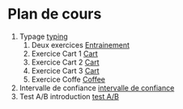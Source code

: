 # Plan de cours

1. Typage [typing](./chap_typage.md)
   1. Deux exercices [Entrainement](../Exercices/ListeExos/00_Exercices.md)
   2. Exercice Cart 1 [Cart](../Exercices/Cart/01_Exercice_poo.md)
   3. Exercice Cart 2 [Cart](../Exercices/Cart/02_Exercice_poo.md)
   4. Exercice Cart 3 [Cart](../Exercices/Cart/03_Exercice_poo.md)
   5. Exercice Coffe [Coffee](../Exercices/Coffee/Enonce.md) 
2. Intervalle de confiance [intervalle de confiance](./chap_intervalleConfiance.md)
3. Test A/B introduction [test A/B](./chap_testAB.md)